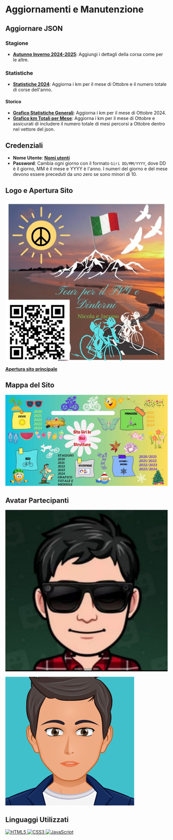 # Aggiornamenti e Manutenzione

## Aggiornare JSON

### Stagione

- **[Autunno Inverno 2024-2025](Autunno_Inverno/Periodi/Json/2024-2025.json)**: Aggiungi i dettagli della corsa come per le altre.

### Statistiche

- **[Statistiche 2024](Statistiche/Js/anni/2024.json)**: Aggiorna i km per il mese di Ottobre e il numero totale di corse dell'anno.

#### Storico

- **[Grafico Statistiche Generali](Statistiche/Js/History/JSON/GraficoTotale.json)**: Aggiorna i km per il mese di Ottobre 2024.
- **[Grafico km Totali per Mese](Statistiche/Js/History/JSON/GraficoTotaleMensile.json)**: Aggiorna i km per il mese di Ottobre e assicurati di includere il numero totale di mesi percorsi a Ottobre dentro nel vettore del json.

## Credenziali

- **Nome Utente**: **[Nomi utenti](Login/users.json)**
- **Password**: Cambia ogni giorno con il formato `Giri DD/MM/YYYY`, dove DD è il giorno, MM è il mese e YYYY è l'anno. I numeri del giorno e del mese devono essere preceduti da uno zero se sono minori di 10.

## Logo e Apertura Sito

[![Logo](Img/logo.jpg)](https://giri-in-bici.netlify.app/)

**[Apertura sito principale](https://giri-in-bici.netlify.app/)**

## Mappa del Sito

![Mappa Sito](About_US/Img/Mappa.jpg)

## Avatar Partecipanti

[![AvatarNM](About_US/Img/AvatarNM.jpg)](https://www.komoot.com/it-it/user/1372754001803)

[![AvatarJR](About_US/Img/AvatarJR.png)](https://www.komoot.com/it-it/user/1381372752571)

## Linguaggi Utilizzati

<p align="left">
  <a href="https://developer.mozilla.org/en-US/docs/Glossary/HTML5" target="_blank" rel="noreferrer">
    <img src="https://raw.githubusercontent.com/danielcranney/readme-generator/main/public/icons/skills/html5-colored.svg" width="36" height="36" alt="HTML5" />
  </a>
  <a href="https://developer.mozilla.org/en-US/docs/Web/CSS" target="_blank" rel="noreferrer">
    <img src="https://raw.githubusercontent.com/danielcranney/readme-generator/main/public/icons/skills/css3-colored.svg" width="36" height="36" alt="CSS3" />
  </a>
  <a href="https://developer.mozilla.org/en-US/docs/Web/JavaScript" target="_blank" rel="noreferrer">
    <img src="https://raw.githubusercontent.com/danielcranney/readme-generator/main/public/icons/skills/javascript-colored.svg" width="36" height="36" alt="JavaScript" />
  </a>
</p>
